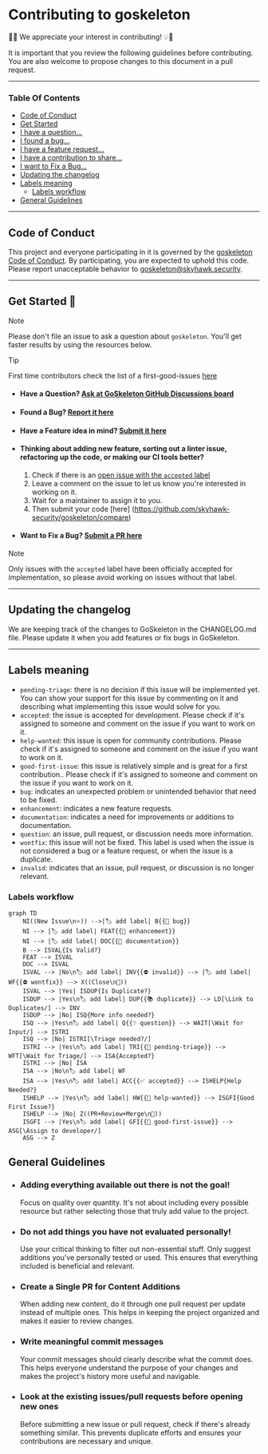 # Contributing to goskeleton

:clap::bulb: We appreciate your interest in contributing! :bulb::clap:

It is important that you review the following guidelines before contributing.
You are also welcome to propose changes to this document in a pull request.  

---

### Table Of Contents

 * [Code of Conduct](#code-of-conduct)
 * [Get Started](#get-started-rocket)
 * [I have a question...](#have-a-question-ask-at-goskeleton-github-discussions-board)
 * [I found a bug...](#found-a-bug-report-it-here)
 * [I have a feature request...](#have-a-feature-idea-in-mind-submit-it-here)
 * [I have a contribution to share...](#thinking-about-adding-new-feature-sorting-out-a-linter-issue-refactoring-up-the-code-or-making-our-ci-tools-better)
 * [I want to Fix a Bug...](#want-to-fix-a-bug)
 * [Updating the changelog](#updating-the-changelog)
 * [Labels meaning](#labels-meaning)
   * [Labels workflow](#labels-workflow)
 * [General Guidelines](#general-guidelines)

---

## Code of Conduct

This project and everyone participating in it is governed by the [goskeleton Code of Conduct](/CODE_OF_CONDUCT.md).
By participating, you are expected to uphold this code. Please report unacceptable behavior to [goskeleton@skyhawk.security](mailto:goskeleton@skyhawk.security).

---

## Get Started :rocket:

> [!NOTE]
> Please don't file an issue to ask a question about `goskeleton`. You'll get faster results by using the resources below.

> [!TIP]
> First time contributors check the list of a first-good-issues [here](https://github.com/skyhawk-security/goskeleton/contribute)


- #### Have a Question? [Ask at GoSkeleton GitHub Discussions board](https://github.com/skyhawk-security/goskeleton/discussions)

- #### Found a Bug? [Report it here](https://github.com/skyhawk-security/goskeleton/issues/new?assignees=&labels=bug%2Cpending-triage&projects=&template=bug_report.yml)

- #### Have a Feature idea in mind? [Submit it here](https://github.com/skyhawk-security/goskeleton/issues/new?assignees=&labels=enhancement%2Cpending-triage&projects=&template=feature_request.yml)

- #### Thinking about adding new feature, sorting out a linter issue, refactoring up the code, or making our CI tools better?

  1. Check if there is an [open issue with the `accepted` label](https://github.com/skyhawk-security/goskeleton/issues?q=is%3Aopen+is%3Aissue+label%3Aaccepted)
  2. Leave a comment on the issue to let us know you're interested in working on it.
  3. Wait for a maintainer to assign it to you.
  4. Then submit your code [here] (https://github.com/skyhawk-security/goskeleton/compare)

- #### Want to Fix a Bug? [Submit a PR here](https://github.com/skyhawk-security/goskeleton/compare)

> [!NOTE]
> Only issues with the `accepted` label have been officially accepted for implementation, so please avoid working on issues without that label.

---

## Updating the changelog

We are keeping track of the changes to GoSkeleton in the CHANGELOG.md file. Please update it when you add features or fix bugs in GoSkeleton.

---

## Labels meaning

- `pending-triage`: there is no decision if this issue will be implemented yet. You can show your support for this issue by commenting on it and describing what implementing this issue would solve for you.
- `accepted`: the issue is accepted for development. Please check if it's assigned to someone and comment on the issue if you want to work on it.
- `help-wanted`: this issue is open for community contributions. Please check if it's assigned to someone and comment on the issue if you want to work on it.
- `good-first-issue`: this issue is relatively simple and is great for a first contribution.. Please check if it's assigned to someone and comment on the issue if you want to work on it.
- `bug`: indicates an unexpected problem or unintended behavior that need to be fixed.
- `enhancement`: indicates a new feature requests.
- `documentation`: indicates a need for improvements or additions to documentation.
- `question`: an issue, pull request, or discussion needs more information.
- `wontfix`: this issue will not be fixed. This label is used when the issue is not considered a bug or a feature request, or when the issue is a duplicate.
- `invalid`: indicates that an issue, pull request, or discussion is no longer relevant.

### Labels workflow

```mermaid
graph TD
    NI((New Issue\n⭐️)) -->|🏷️ add label| B{{🐞 bug}}
    NI --> |🏷️ add label| FEAT{{🚀 enhancement}}
    NI --> |🏷️ add label| DOC{{📖 documentation}}
    B --> ISVAL{Is Valid?}
    FEAT --> ISVAL
    DOC --> ISVAL
    ISVAL --> |No\n🏷️ add label| INV{{⛔️ invalid}} --> |🏷️ add label| WF{{⛔️ wontfix}} --> X((Close\n🚫))
    ISVAL --> |Yes| ISDUP{Is Duplicate?}
    ISDUP --> |Yes\n🏷️ add label| DUP{{📚 duplicate}} --> LD[\Link to Duplicates/] --> INV
    ISDUP --> |No| ISQ{More info needed?}
    ISQ --> |Yes\n🏷️ add label| Q{{❔ question}} --> WAIT[\Wait for Input/] --> ISTRI
    ISQ --> |No| ISTRI[\Triage needed?/]
    ISTRI --> |Yes\n🏷️ add label| TRI{{🚥 pending-triage}} --> WFT[\Wait for Triage/] --> ISA{Accepted?}
    ISTRI --> |No| ISA
    ISA --> |No\n🏷️ add label| WF
    ISA --> |Yes\n🏷️ add label| ACC{{✅ accepted}} --> ISHELP{Help Needed?}
    ISHELP --> |Yes\n🏷️ add label| HW{{🛟 help-wanted}} --> ISGFI{Good First Issue?}
    ISHELP --> |No| Z((PR+Review+Merge\n🤝))
    ISGFI --> |Yes\n🏷️ add label| GFI{{🌱 good-first-issue}} --> ASG[\Assign to developer/]
    ASG --> Z
```


## General Guidelines

- ### Adding everything available out there is not the goal!
  Focus on quality over quantity. It's not about including every possible resource but rather selecting those that truly add value to the project.

- ### Do not add things you have not evaluated personally!
  Use your critical thinking to filter out non-essential stuff. Only suggest additions you've personally tested or used. This ensures that everything included is beneficial and relevant.

- ### Create a Single PR for Content Additions
  When adding new content, do it through one pull request per update instead of multiple ones. This helps in keeping the project organized and makes it easier to review changes.

- ### Write meaningful commit messages
  Your commit messages should clearly describe what the commit does. This helps everyone understand the purpose of your changes and makes the project's history more useful and navigable.

- ### Look at the existing issues/pull requests before opening new ones
  Before submitting a new issue or pull request, check if there's already something similar. This prevents duplicate efforts and ensures your contributions are necessary and unique.
